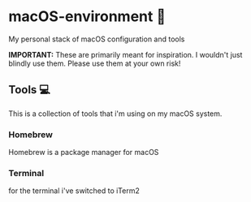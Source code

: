 # macOS-environment 🚀
My personal stack of macOS configuration and tools

**IMPORTANT:** These are primarily meant for inspiration. I wouldn't just blindly use them. Please use them at your own risk!

## Tools 💻 
This is a collection of tools that i'm using on my macOS system. 

### Homebrew
Homebrew is a package manager for macOS

### Terminal
for the terminal i've switched to iTerm2

